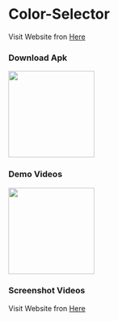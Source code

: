 # Color-Selector
Visit Website fron [Here](https://todo-firestore-d6bd0.web.app/)
<br />

### Download Apk
<a href="https://github.com/mo7amedaliEbaid/Color-Selector/releases/download/v1.0.0/color-selector.apk"><img src="https://playerzon.com/asset/download.png" width="170"></img></a>
<br />

### Demo Videos
<a href="https://www.youtube.com/playlist?list=PLCWp9wi0RFPsEznxe0GzcSiHFZpSnZGCe"><img src="https://upload.wikimedia.org/wikipedia/commons/thumb/e/e1/Logo_of_YouTube_%282015-2017%29.svg/2560px-Logo_of_YouTube_%282015-2017%29.svg.png" width="170"></img></a>
<br />

### Screenshot Videos
Visit Website fron [Here](https://github.com/mo7amedaliEbaid/Color-Selector-Firestore/blob/b8df617491de9b8b5733b048bbb7655486b7068a/color_selector_firestore/screenshots)
<br />